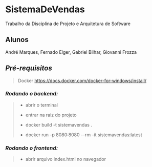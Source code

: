 # SistemaDeVendas
Trabalho da Disciplina de Projeto e Arquitetura de Software

## Alunos
André Marques, Fernado Elger, Gabriel Bilhar, Giovanni Frozza

## *Pré-requisitos*
> Docker https://docs.docker.com/docker-for-windows/install/

### *Rodando o backend:*
> - abrir o terminal
>
> - entrar na raiz do projeto
>
> - docker build -t sistemavendas .
>
> - docker run -p 8080:8080 --rm -it sistemavendas:latest

### *Rodando o frontend:*
>
> - abrir arquivo index.html no navegador
